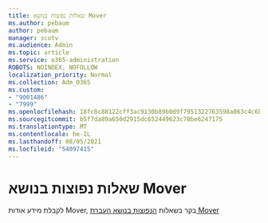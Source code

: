 ```yaml
---
title: שאלות נפוצות בנושא Mover
ms.author: pebaum
author: pebaum
manager: scotv
ms.audience: Admin
ms.topic: article
ms.service: o365-administration
ROBOTS: NOINDEX, NOFOLLOW
localization_priority: Normal
ms.collection: Adm_O365
ms.custom:
- "9001486"
- "7999"
ms.openlocfilehash: 18fc8c88122cff3ac9130b89b0d9f7951322763598a063c4c6b2ff737289599e
ms.sourcegitcommit: b5f7da89a650d2915dc652449623c78be6247175
ms.translationtype: MT
ms.contentlocale: he-IL
ms.lasthandoff: 08/05/2021
ms.locfileid: "54097415"
---
```

# <a name="mover-faq"></a>שאלות נפוצות בנושא Mover

לקבלת מידע אודות Mover, בקר בשאלות [הנפוצות בנושא העברת Mover](https://docs.microsoft.com/sharepointmigration/mover-migration-faq)
